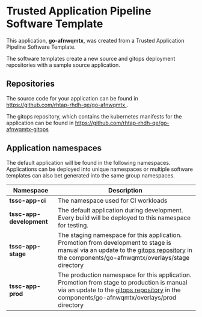 # Trusted Application Pipeline Software Template

This application, **go-afnwqmtx**, was created from a Trusted Application Pipeline Software Template.

The software templates create a new source and gitops deployment repositories with a sample source application. 

## Repositories

The source code for your application can be found in [https://github.com/rhtap-rhdh-qe/go-afnwqmtx ](https://github.com/rhtap-rhdh-qe/go-afnwqmtx ).
 
The gitops repository, which contains the kubernetes manifests for the application can be found in 
[https://github.com/rhtap-rhdh-qe/go-afnwqmtx-gitops ](https://github.com/rhtap-rhdh-qe/go-afnwqmtx-gitops ) 

## Application namespaces 

The default application will be found in the following namespaces. Applications can be deployed into unique namespaces or multiple software templates can also bet generated into the same group namespaces.  

|  Namespace   |  Description   |  
| -------- | -------- |
| **tssc-app-ci** | The namespace used for CI workloads |
| **tssc-app-development** | The default application during development. Every build will be deployed to this namespace for testing. |
| **tssc-app-stage** | The staging namespace for this application. Promotion from development to stage is manual via an update to the [gitops repository](https://github.com/rhtap-rhdh-qe/go-afnwqmtx-gitops ) in the components/go-afnwqmtx/overlays/stage directory |
| **tssc-app-prod** | The production namespace for this application. Promotion from stage to production is manual via an update to the [gitops repository](https://github.com/rhtap-rhdh-qe/go-afnwqmtx-gitops ) in the components/go-afnwqmtx/overlays/prod directory |